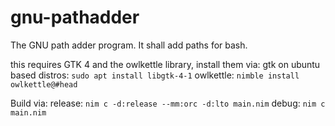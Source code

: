 # gnu-pathadder

The GNU path adder program. It shall add paths for bash.

this requires GTK 4 and the owlkettle library, install them via:
gtk on ubuntu based distros: `sudo apt install libgtk-4-1`
owlkettle: `nimble install owlkettle@#head`

Build via:
release: `nim c -d:release --mm:orc -d:lto main.nim`
debug: `nim c main.nim`
